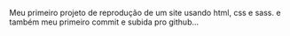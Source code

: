 Meu primeiro projeto de reprodução de um site usando html, css e sass. e também meu primeiro commit  e subida pro github...

